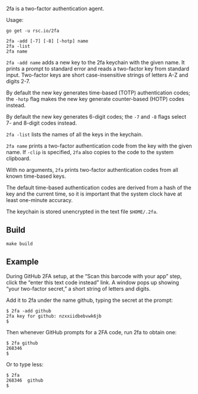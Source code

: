 2fa is a two-factor authentication agent.

Usage:

    go get -u rsc.io/2fa

    2fa -add [-7] [-8] [-hotp] name
    2fa -list
    2fa name

`2fa -add name` adds a new key to the 2fa keychain with the given name. It
prints a prompt to standard error and reads a two-factor key from standard
input. Two-factor keys are short case-insensitive strings of letters A-Z and
digits 2-7.

By default the new key generates time-based (TOTP) authentication codes; the
`-hotp` flag makes the new key generate counter-based (HOTP) codes instead.

By default the new key generates 6-digit codes; the `-7` and `-8` flags select
7- and 8-digit codes instead.

`2fa -list` lists the names of all the keys in the keychain.

`2fa name` prints a two-factor authentication code from the key with the
given name. If `-clip` is specified, `2fa` also copies to the code to the system
clipboard.

With no arguments, `2fa` prints two-factor authentication codes from all
known time-based keys.

The default time-based authentication codes are derived from a hash of the
key and the current time, so it is important that the system clock have at
least one-minute accuracy.

The keychain is stored unencrypted in the text file `$HOME/.2fa`.

## Build

    make build

## Example

During GitHub 2FA setup, at the “Scan this barcode with your app” step,
click the “enter this text code instead” link. A window pops up showing
“your two-factor secret,” a short string of letters and digits.

Add it to 2fa under the name github, typing the secret at the prompt:

    $ 2fa -add github
    2fa key for github: nzxxiidbebvwk6jb
    $

Then whenever GitHub prompts for a 2FA code, run 2fa to obtain one:

    $ 2fa github
    268346
    $

Or to type less:

    $ 2fa
    268346	github
    $ 
